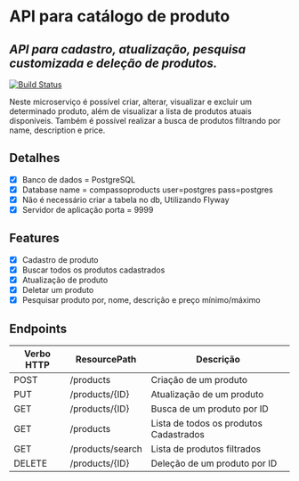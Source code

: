 # API para catálogo de produto
## _API para cadastro, atualização, pesquisa customizada e deleção de produtos._

[![Build Status](https://travis-ci.org/joemccann/dillinger.svg?branch=master)](https://travis-ci.org/joemccann/dillinger)

Neste microserviço é possível criar, alterar, visualizar e excluir um determinado produto, além de visualizar a lista de produtos atuais disponíveis. Também é possível realizar a busca de produtos filtrando por name, description e price.

## Detalhes
- [x] Banco de dados = PostgreSQL
- [x] Database name = compassoproducts user=postgres pass=postgres
- [x] Não é necessário criar a tabela no db, Utilizando Flyway
- [x] Servidor de aplicação porta = 9999

## Features
- [x] Cadastro de produto
- [x] Buscar todos os produtos cadastrados
- [x] Atualização de produto
- [x] Deletar um produto
- [x] Pesquisar produto por, nome, descrição e preço mínimo/máximo
## Endpoints
| Verbo HTTP | ResourcePath     | Descrição                              |
|------------|------------------|----------------------------------------|
| POST       | /products        | Criação de um produto                  |
| PUT        | /products/{ID}   | Atualização de um produto              |
| GET        | /products/{ID}   | Busca de um produto por ID             |
| GET        | /products        | Lista de todos os produtos Cadastrados |
| GET        | /products/search | Lista de produtos filtrados            |
| DELETE     | /products/{ID}   | Deleção de um produto por ID           |